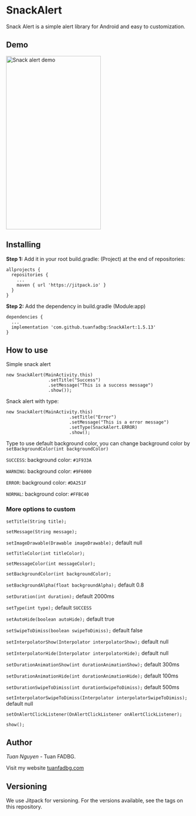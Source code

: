 # SnackAlert

Snack Alert is a simple alert library for Android and easy to customization.

## Demo

<img width="258" height="473" src="https://i.imgur.com/ih66QeW.gif" title="Snack alert demo">

## Installing
**Step 1:** Add it in your root build.gradle: (Project) at the end of repositories:

```
allprojects {
  repositories {
    ...
    maven { url 'https://jitpack.io' }
  }
}
```
 
 
**Step 2:** Add the dependency in build.gradle (Module:app)

```
dependencies {
  ...
  implementation 'com.github.tuanfadbg:SnackAlert:1.5.13'
}
```

## How to use
Simple snack alert
```
new SnackAlert(MainActivity.this)
                .setTitle("Success")
                .setMessage("This is a success message")
                .show());
```
Snack alert with type:

```
new SnackAlert(MainActivity.this)
                        .setTitle("Error")
                        .setMessage("This is a error message")
                        .setType(SnackAlert.ERROR)
                        .show();
```

Type to use default background color, you can change background color by `setBackgroundColor(int backgroundColor)`
  
  `SUCCESS`: background color: `#1F933A`
  
  `WARNING`: background color: `#9F6000`
  
  `ERROR`: background color: `#DA251F`
  
  `NORMAL`: background color: `#FFBC40`
  
### More options to custom
                
``setTitle(String title);``

``setMessage(String message);``

``setImageDrawable(Drawable imageDrawable);`` default null

``setTitleColor(int titleColor);``

``setMessageColor(int messageColor);``

``setBackgroundColor(int backgroundColor);``

``setBackgroundAlpha(float backgroundAlpha);`` default 0.8

``setDuration(int duration);`` default 2000ms

``setType(int type);`` default ``SUCCESS``

``setAutoHide(boolean autoHide);`` default true

``setSwipeToDimiss(boolean swipeToDimiss);`` default false

``setInterpolatorShow(Interpolator interpolatorShow);`` default null

``setInterpolatorHide(Interpolator interpolatorHide);`` default null

``setDurationAnimationShow(int durationAnimationShow);`` default 300ms

``setDurationAnimationHide(int durationAnimationHide);`` default 100ms

``setDurationSwipeToDimiss(int durationSwipeToDimiss);`` default 500ms

``setInterpolatorSwipeToDimiss(Interpolator interpolatorSwipeToDimiss);`` default null

``setOnAlertClickListener(OnAlertClickListener onAlertClickListener);`` 

``show();``

## Author

 *Tuan Nguyen* - Tuan FADBG.
 
 Visit my website [tuanfadbg.com](https://tuanfadbg.com/ "Tuan FADBG")

## Versioning
We use Jitpack for versioning. For the versions available, see the tags on this repository.
